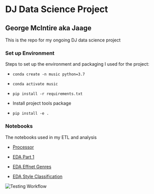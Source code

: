 # DJ Data Science Project
## George McIntire aka Jaage


This is the repo for my ongoing DJ data science project


### Set up Environment

Steps to set up the environment and packaging I used for the project:

- `conda create -n music python=3.7`

- `conda activate music`

- `pip install -r requirements.txt`

- Install project tools package

- `pip install -e .`


### Notebooks

The notebooks used in my ETL and analysis

- [Processor](Notebooks/Processor.ipynb)

- [EDA Part 1](Notebooks/EDA%Part%1.ipynb)

- [EDA Effnet Genres](Notebooks/EDA%Effnet%Genres.ipynb)

- [EDA Style Classification](Notebooks/EDA%Style%Classification.ipynb)


![Testing Workflow](https://github.com/github/docs/actions/workflows/main.yml/badge.svg)